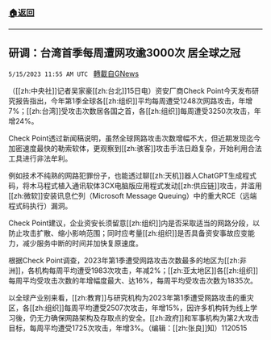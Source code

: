 ###  [:house:返回](README.md)
---


## 研调：台湾首季每周遭网攻逾3000次 居全球之冠
`5/15/2023 11:55 AM UTC ` [轉載自GNews](https://gnews.org/articles/1301333)


（[[zh:中央社]]记者吴家豪[[zh:台北]]15日电）资安厂商Check Point今天发布研究报告指出，今年第1季全球各[[zh:组织]]平均每周遭受1248次网路攻击，年增7%；[[zh:台湾]]受攻击次数居各国之首，各[[zh:组织]]每周遭受3250次攻击，年增24%。

Check Point透过新闻稿说明，虽然全球网路攻击次数增幅不大，但近期发现迄今加密速度最快的勒索软体，更观察到[[zh:骇客]]攻击手法日趋复杂，开始利用合法工具进行非法牟利。

例如技术不纯熟的网路犯罪份子，也能透过聊[[zh:天机]]器人ChatGPT生成程式码，将木马程式植入通讯软体3CX电脑版应用程式发动[[zh:供应链]]攻击，并滥用[[zh:微软]]安装讯息伫列（Microsoft Message Queuing）中的重大RCE（远端程式码执行）漏洞。

Check Point建议，企业资安长须留意[[zh:组织]]内是否采取适当的网路分段，以防止攻击扩散、缩小影响范围；同时应考量[[zh:组织]]是否具备资安事故应变能力，减少服务中断的时间并加快复原速度。

根据Check Point调查，2023年第1季遭受网路攻击次数最多的地区为[[zh:非洲]]，各机构每周平均遭受1983次攻击，年减2%；[[zh:亚太地区]]各[[zh:组织]]每周平均受攻击次数的年增幅度最大、达16%，每周平均受攻击次数为1835次。

以全球产业别来看，[[zh:教育]]与研究机构为2023年第1季遭受网路攻击的重灾区，各[[zh:组织]]每周平均遭受2507次攻击，年增15%，因许多机构转为线上学习後，仍无力确保网路架构及存取点的安全。[[zh:政府]]和军事机构为第2大攻击目标，每周平均遭受1725次攻击，年增3%。（编辑：[[zh:张良]]知）1120515

